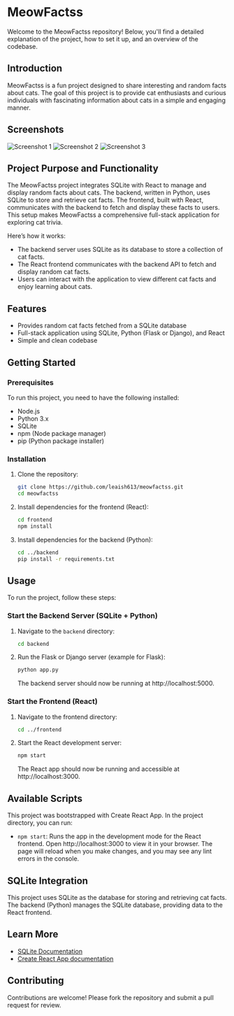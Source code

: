 # MeowFactss

Welcome to the MeowFactss repository! Below, you'll find a detailed explanation of the project, how to set it up, and an overview of the codebase.

## Introduction
MeowFactss is a fun project designed to share interesting and random facts about cats. The goal of this project is to provide cat enthusiasts and curious individuals with fascinating information about cats in a simple and engaging manner.

## Screenshots

![Screenshot 1](https://github.com/leaish613/meowfactss/assets/146575698/d1434f29-591c-49a8-a420-e0c6ddd49568)
![Screenshot 2](https://github.com/leaish613/meowfactss/assets/146575698/0900ec12-dddf-4301-9cd4-71b3579365b1)
![Screenshot 3](https://github.com/leaish613/meowfactss/assets/146575698/4dc55f08-a973-4387-8d2e-029c9789463f)

## Project Purpose and Functionality
The MeowFactss project integrates SQLite with React to manage and display random facts about cats. The backend, written in Python, uses SQLite to store and retrieve cat facts. The frontend, built with React, communicates with the backend to fetch and display these facts to users. This setup makes MeowFactss a comprehensive full-stack application for exploring cat trivia.

Here’s how it works:
- The backend server uses SQLite as its database to store a collection of cat facts.
- The React frontend communicates with the backend API to fetch and display random cat facts.
- Users can interact with the application to view different cat facts and enjoy learning about cats.

## Features
- Provides random cat facts fetched from a SQLite database
- Full-stack application using SQLite, Python (Flask or Django), and React
- Simple and clean codebase

## Getting Started

### Prerequisites
To run this project, you need to have the following installed:
- Node.js
- Python 3.x
- SQLite
- npm (Node package manager)
- pip (Python package installer)

### Installation
1. Clone the repository:
    ```bash
    git clone https://github.com/leaish613/meowfactss.git
    cd meowfactss
    ```

2. Install dependencies for the frontend (React):
    ```bash
    cd frontend
    npm install
    ```

3. Install dependencies for the backend (Python):
    ```bash
    cd ../backend
    pip install -r requirements.txt
    ```

## Usage
To run the project, follow these steps:

### Start the Backend Server (SQLite + Python)
1. Navigate to the `backend` directory:
    ```bash
    cd backend
    ```

2. Run the Flask or Django server (example for Flask):
    ```bash
    python app.py
    ```
   The backend server should now be running at http://localhost:5000.

### Start the Frontend (React)
1. Navigate to the frontend directory:
    ```bash
    cd ../frontend
    ```

2. Start the React development server:
    ```bash
    npm start
    ```
   The React app should now be running and accessible at http://localhost:3000.

## Available Scripts
This project was bootstrapped with Create React App. In the project directory, you can run:

- `npm start`: Runs the app in the development mode for the React frontend. Open http://localhost:3000 to view it in your browser. The page will reload when you make changes, and you may see any lint errors in the console.

## SQLite Integration
This project uses SQLite as the database for storing and retrieving cat facts. The backend (Python) manages the SQLite database, providing data to the React frontend.

## Learn More
- [SQLite Documentation](https://www.sqlite.org/docs.html)
- [Create React App documentation](https://create-react-app.dev/docs/getting-started/)
  
## Contributing
Contributions are welcome! Please fork the repository and submit a pull request for review.

<!--

## License
This project is licensed under the MIT License. See the LICENSE file for details. -->

